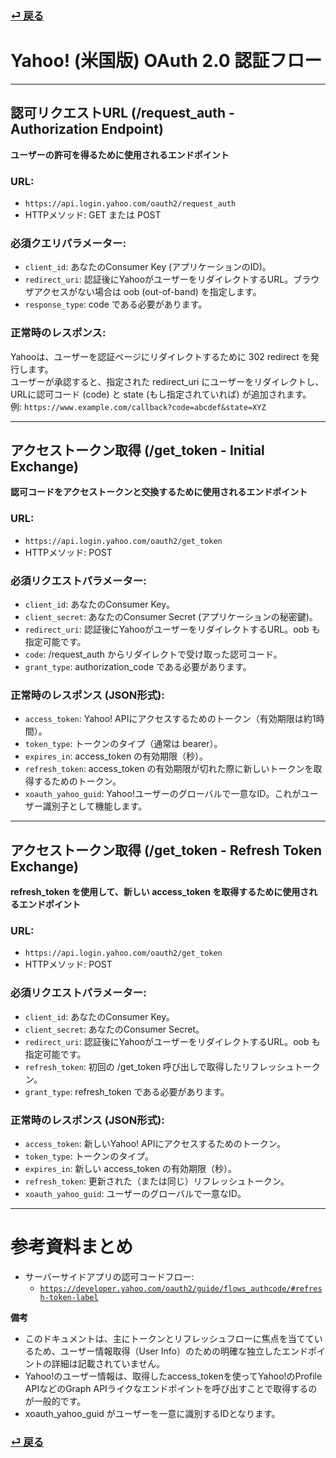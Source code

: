 ### [ ⏎ 戻る](../index.md)

# Yahoo! (米国版) OAuth 2.0 認証フロー


---

## 認可リクエストURL (/request_auth - Authorization Endpoint)
**ユーザーの許可を得るために使用されるエンドポイント**

### URL:
- `https://api.login.yahoo.com/oauth2/request_auth`
- HTTPメソッド: GET または POST

### 必須クエリパラメーター:

- `client_id`: あなたのConsumer Key (アプリケーションのID)。
- `redirect_uri`: 認証後にYahooがユーザーをリダイレクトするURL。ブラウザアクセスがない場合は oob (out-of-band) を指定します。
- `response_type`: code である必要があります。


### 正常時のレスポンス:

Yahooは、ユーザーを認証ページにリダイレクトするために 302 redirect を発行します。  
ユーザーが承認すると、指定された redirect_uri にユーザーをリダイレクトし、URLに認可コード (code) と state (もし指定されていれば) が追加されます。  
例: `https://www.example.com/callback?code=abcdef&state=XYZ`


---

## アクセストークン取得 (/get_token - Initial Exchange)

**認可コードをアクセストークンと交換するために使用されるエンドポイント**

### URL:

- `https://api.login.yahoo.com/oauth2/get_token`
- HTTPメソッド: POST


### 必須リクエストパラメーター:

- `client_id`: あなたのConsumer Key。
- `client_secret`: あなたのConsumer Secret (アプリケーションの秘密鍵)。
- `redirect_uri`: 認証後にYahooがユーザーをリダイレクトするURL。oob も指定可能です。
- `code`: /request_auth からリダイレクトで受け取った認可コード。
- `grant_type`: authorization_code である必要があります。

### 正常時のレスポンス (JSON形式):

- `access_token`: Yahoo! APIにアクセスするためのトークン（有効期限は約1時間）。
- `token_type`: トークンのタイプ（通常は bearer）。
- `expires_in`: access_token の有効期限（秒）。
- `refresh_token`: access_token の有効期限が切れた際に新しいトークンを取得するためのトークン。
- `xoauth_yahoo_guid`: Yahoo!ユーザーのグローバルで一意なID。これがユーザー識別子として機能します。


---

## アクセストークン取得 (/get_token - Refresh Token Exchange)
**refresh_token を使用して、新しい access_token を取得するために使用されるエンドポイント**

### URL:
- `https://api.login.yahoo.com/oauth2/get_token`
- HTTPメソッド: POST

### 必須リクエストパラメーター:

- `client_id`: あなたのConsumer Key。
- `client_secret`: あなたのConsumer Secret。
- `redirect_uri`: 認証後にYahooがユーザーをリダイレクトするURL。oob も指定可能です。
- `refresh_token`: 初回の /get_token 呼び出しで取得したリフレッシュトークン。
- `grant_type`: refresh_token である必要があります。


### 正常時のレスポンス (JSON形式):

- `access_token`: 新しいYahoo! APIにアクセスするためのトークン。
- `token_type`: トークンのタイプ。
- `expires_in`: 新しい access_token の有効期限（秒）。
- `refresh_token`: 更新された（または同じ）リフレッシュトークン。
- `xoauth_yahoo_guid`: ユーザーのグローバルで一意なID。


---

# 参考資料まとめ

- サーバーサイドアプリの認可コードフロー:
  - [`https://developer.yahoo.com/oauth2/guide/flows_authcode/#refresh-token-label`](https://developer.yahoo.com/oauth2/guide/flows_authcode/#refresh-token-label)

**備考**
- このドキュメントは、主にトークンとリフレッシュフローに焦点を当てているため、ユーザー情報取得（User Info）のための明確な独立したエンドポイントの詳細は記載されていません。
- Yahoo!のユーザー情報は、取得したaccess_tokenを使ってYahoo!のProfile APIなどのGraph APIライクなエンドポイントを呼び出すことで取得するのが一般的です。
- xoauth_yahoo_guid がユーザーを一意に識別するIDとなります。


### [ ⏎ 戻る](../index.md)